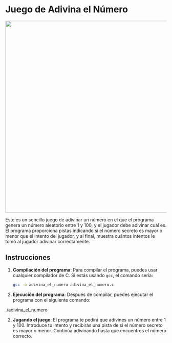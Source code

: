 # Juego de Adivina el Número

<p align="center" >
     <img width="600" src="https://th.bing.com/th/id/OIG3.O..D6rAiZ01KqKJFaQTu?pid=ImgGn">
</p>

Este es un sencillo juego de adivinar un número en el que el programa genera un número aleatorio entre 1 y 100, y el jugador debe adivinar cuál es. El programa proporciona pistas indicando si el número secreto es mayor o menor que el intento del jugador, y al final, muestra cuántos intentos le tomó al jugador adivinar correctamente.

## Instrucciones

1. **Compilación del programa**:
   Para compilar el programa, puedes usar cualquier compilador de C. Si estás usando `gcc`, el comando sería:

   ```sh
   gcc -o adivina_el_numero adivina_el_numero.c

2. **Ejecución del programa**:
   Después de compilar, puedes ejecutar el programa con el siguiente comando:

  ./adivina_el_numero

2. **Jugando el juego**:
  El programa te pedirá que adivines un número entre 1 y 100. Introduce tu intento y recibirás una pista de si el número secreto es mayor o menor. Continúa adivinando hasta que encuentres el número correcto.
